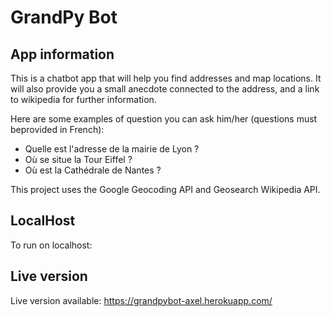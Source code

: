 # GrandPy Bot

## **App information**
This is a chatbot app that will help you find addresses and map locations.
It will also provide you a small anecdote connected to the address, and a link to wikipedia for further information.

Here are some examples of question you can ask him/her (questions must beprovided in French):
* Quelle est l'adresse de la mairie de Lyon ?
* Où se situe la Tour Eiffel ?
* Où est la Cathédrale de Nantes ?

This project uses the Google Geocoding API and Geosearch Wikipedia API.

## **LocalHost**
To run on localhost:

## **Live version**
Live version available: https://grandpybot-axel.herokuapp.com/
